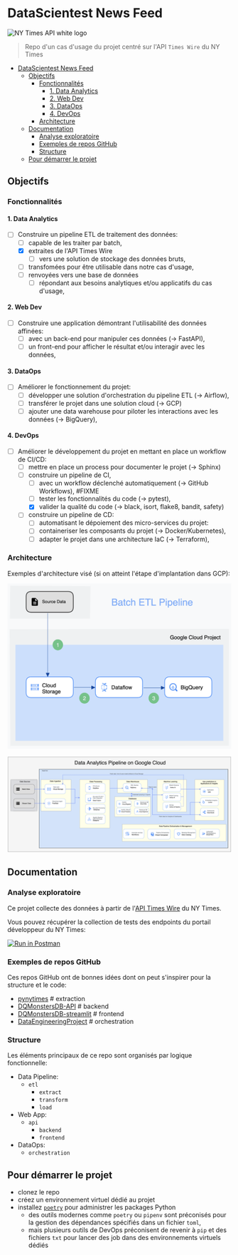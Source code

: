 # DataScientest News Feed

<!-- ![NY Times API black logo](https://developer.nytimes.com/files/poweredby_nytimes_150c.png?v=1583354208341)  -->
![NY Times API white logo](https://developer.nytimes.com/files/poweredby_nytimes_150a.png?v=1583354208339) 

> Repo d'un cas d'usage du projet centré sur l'API `Times Wire` du NY Times

- [DataScientest News Feed](#datascientest-news-feed)
  - [Objectifs](#objectifs)
    - [Fonctionnalités](#fonctionnalités)
      - [1. Data Analytics](#1-data-analytics)
      - [2. Web Dev](#2-web-dev)
      - [3. DataOps](#3-dataops)
      - [4. DevOps](#4-devops)
    - [Architecture](#architecture)
  - [Documentation](#documentation)
    - [Analyse exploratoire](#analyse-exploratoire)
    - [Exemples de repos GitHub](#exemples-de-repos-github)
    - [Structure](#structure)
  - [Pour démarrer le projet](#pour-démarrer-le-projet)

## Objectifs

### Fonctionnalités

#### 1. Data Analytics

- [ ] Construire un pipeline ETL de traitement des données:
  - [ ] capable de les traiter par batch,
  - [X] extraites de l'API Times Wire
    - [ ] vers une solution de stockage des données bruts,
  - [ ] transfomées pour être utilisable dans notre cas d'usage,
  - [ ] renvoyées vers une base de données
    - [ ] répondant aux besoins analytiques et/ou applicatifs du cas d'usage,

#### 2. Web Dev

- [ ] Construire une application démontrant l'utilisabilité des données affinées:
  - [ ] avec un back-end pour manipuler ces données (-> FastAPI),
  - [ ] un front-end pour afficher le résultat et/ou interagir avec les données,

#### 3. DataOps

- [ ] Améliorer le fonctionnement du projet:
  - [ ] développer une solution d'orchestration du pipeline ETL (-> Airflow),
  - [ ] transférer le projet dans une solution cloud (-> GCP)
  - [ ] ajouter une data warehouse pour piloter les interactions avec les données (-> BigQuery),

#### 4. DevOps

- [ ] Améliorer le développement du projet en mettant en place un workflow de CI/CD:
  - [ ] mettre en place un process pour documenter le projet (-> Sphinx)
  - [ ] construire un pipeline de CI,
    - [ ] avec un workflow déclenché automatiquement (-> GitHub Workflows), #FIXME
    - [ ] tester les fonctionnalités du code (-> pytest),
    - [X] valider la qualité du code (-> black, isort, flake8, bandit, safety)
  - [ ] construire un pipeline de CD:
    - [ ] automatisant le dépoiement des micro-services du projet:
    - [ ] containeriser les composants du projet (-> Docker/Kubernetes),
    - [ ] adapter le projet dans une architecture IaC (-> Terraform),

### Architecture

Exemples d'architecture visé (si on atteint l'étape d'implantation dans GCP):

  ![Batch ETL Pipeline](assets/diagrams/batch_etl_pipeline-2023_04_29.png)

  ![Data Analaytics Pipeline](assets/diagrams/data_analytics_pipeline-2023_04_29.png)

## Documentation

### Analyse exploratoire

Ce projet collecte des données à partir de l'[API Times Wire](https://developer.nytimes.com/docs/timeswire-product/1/overview) du NY Times.

Vous pouvez récupérer la collection de tests des endpoints du portail développeur du NY Times:  

  [![Run in Postman](https://run.pstmn.io/button.svg)](https://app.getpostman.com/run-collection/13243200-ea02716e-cca8-4805-a312-cace9d88be63?action=collection%2Ffork&collection-url=entityId%3D13243200-ea02716e-cca8-4805-a312-cace9d88be63%26entityType%3Dcollection%26workspaceId%3Dcd31eedb-d71b-4744-b38a-441885918ed3)

### Exemples de repos GitHub

Ces repos GitHub ont de bonnes idées dont on peut s'inspirer pour la structure et le code:

  - [pynytimes](https://github.com/michadenheijer/pynytimes)  # extraction
  - [DQMonstersDB-API](https://github.com/cmsato09/DQMonstersDB-API)  # backend
  - [DQMonstersDB-streamlit](https://github.com/cmsato09/DQMonstersDB-streamlit)  # frontend
  - [DataEngineeringProject](https://github.com/damklis/DataEngineeringProject)  # orchestration

### Structure

Les éléments principaux de ce repo sont organisés par logique fonctionnelle:

  - Data Pipeline:
    - `etl`
      - `extract`
      - `transform`
      - `load`
  - Web App:
    - `api`
      - `backend`
      - `frontend`
  - DataOps:
    - `orchestration`

## Pour démarrer le projet

- clonez le repo
- créez un environnement virtuel dédié au projet
- installez [`poetry`](https://python-poetry.org/) pour administrer les packages Python
  - des outils modernes comme `poetry` ou `pipenv` sont préconisés pour la gestion des dépendances spécifiés dans un fichier `toml`,
  - mais plusieurs outils de DevOps préconisent de revenir à `pip` et des fichiers `txt` pour lancer des job dans des environnements virtuels dédiés
